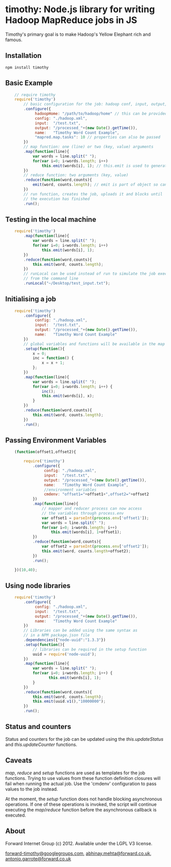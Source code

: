 timothy: Node.js library for writing Hadoop MapReduce jobs in JS
===============================================================

Timothy's primary goal is to make Hadoop's Yellow Elephant rich and famous.

## Installation

    npm install timothy

## Basic Example

```javascript
    // require timothy
    require('timothy')
        // basic configuration for the job: hadoop conf, input, output, name, etc
        .configure({	
             hadoopHome: "/path/to/hadoop/home" // this can be provided from environment
             config: "./hadoop.xml",
             input:  "/test.txt",
             output: "/processed_"+(new Date().getTime()),
             name:   "Timothy Word Count Example",
             "mapred.map.tasks": 10 // properties can also be passed
        })
        // map function: one (line) or two (key, value) arguments
        .map(function(line){
            var words = line.split(" ");
            for(var i=0; i<words.length; i++)
                this.emit(words[i], 1); // this.emit is used to generate output
        })
        // reduce function: two arguments (key, value)
        .reduce(function(word,counts){
            emit(word, counts.length); // emit is part of object so can be called without the 'this' qualification
        })
        // run function, creates the job, uploads it and blocks until 
        // the execution has finished
        .run();
```

## Testing in the local machine

```javascript
    require('timothy')
        .map(function(line){
            var words = line.split(" ");
            for(var i=0; i<words.length; i++)
                this.emit(words[i], 1);
        })
        .reduce(function(word,counts){
            this.emit(word, counts.length);
        })
        // runLocal can be used instead of run to simulate the job execution 
        // from the command line
        .runLocal("~/Desktop/test_input.txt");
```

## Initialising a job

```javascript
    require('timothy')
        .configure({	
             config: "./hadoop.xml",
             input:  "/test.txt",
             output: "/processed_"+(new Date().getTime()),
             name:   "Timothy Word Count Example"
        })
        // global variables and functions will be available in the map and reduce functions
        .setup(function(){
            x = 0;
            inc = function() {
                x = x + 1;
            };
        })
        .map(function(line){
            var words = line.split(" ");
            for(var i=0; i<words.length; i++) {
                inc();
                this.emit(words[i], x);
            }
        })
        .reduce(function(word,counts){
            this.emit(word, counts.length);
        })
        .run();
```

## Passing Environment Variables

```javascript
    (function(offset1,offset2){

        require('timothy')
            .configure({	
                 config: "./hadoop.xml",
                 input:  "/test.txt",
                 output: "/processed_"+(new Date().getTime()),
                 name:   "Timothy Word Count Example",
                 //environment variables
                 cmdenv: "offset1="+offset1+",offset2="+offset2 
            })
            .map(function(line){
    	        // mapper and reducer process can now access
                // the variables through process.env
                var offset1 = parseInt(process.env['offset1']);
                var words = line.split(" ");
                for(var i=0; i<words.length; i++)
                    this.emit(words[i], 1+offset1);
            })
            .reduce(function(word,counts){
                var offset2 = parseInt(process.env['offset2']);
                this.emit(word, counts.length+offset2);
            })
            .run();

    })(10,40);
```

## Using node libraries

```javascript
    require('timothy')
        .configure({	
             config: "./hadoop.xml",
             input:  "/test.txt",
             output: "/processed_"+(new Date().getTime()),
             name:   "Timothy Word Count Example"
        })
        // Libraries can be added using the same syntax as
        // in a NPM package.json file
        .dependencies({"node-uuid":"1.3.3"})
        .setup(function(){
            // libraries can be required in the setup function
            uuid = require('node-uuid');
        })
        .map(function(line){
            var words = line.split(" ");
            for(var i=0; i<words.length; i++) {
                   this.emit(words[i], 1);
            }
        })
        .reduce(function(word,counts){
            this.emit(word, counts.length);
            this.emit(uuid.v1(),"10000000");
        })
        .run();
```

## Status and counters

Status and counters for the job can be updated using the *this.updateStatus* and *this.updateCounter* functions.

## Caveats

*map*, *reduce* and *setup* functions are used as templates for the job functions. Trying to use values from these function definition closures will fail when running the actual job. Use the 'cmdenv' configuration to pass values to the job instead.

At the moment, the *setup* function does not handle blocking asynchronous operations. If one of these operations is invoked, the script will continue executing the *map*/*reduce* function before the asynchronous callback is executed.


## About

Forward Internet Group (c) 2012. Available under the LGPL V3 license.

<forward-timothy@googlegroups.com>, <abhinay.mehta@forward.co.uk>, <antonio.garrote@forward.co.uk>

